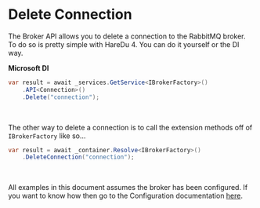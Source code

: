 # Delete Connection

The Broker API allows you to delete a connection to the RabbitMQ broker. To do so is pretty simple with HareDu 4. You can do it yourself or the DI way.

**Microsoft DI**

```c#
var result = await _services.GetService<IBrokerFactory>()
    .API<Connection>()
    .Delete("connection");
```
<br>

The other way to delete a connection is to call the extension methods off of ```IBrokerFactory``` like so...

```c#
var result = await _container.Resolve<IBrokerFactory>()
    .DeleteConnection("connection");
```

<br>

All examples in this document assumes the broker has been configured. If you want to know how then go to the Configuration documentation [here](https://github.com/ahives/HareDu3/blob/master/docs/configuration.md).

